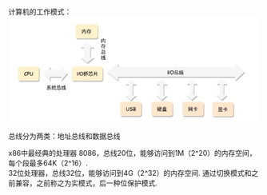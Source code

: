 计算机的工作模式：   
![Image text](https://github.com/Yongli-Lisa/Linux-Notes1/blob/e0635b7ceb06d4ff7aede6a73bbc21354ed6aaf8/Img/%E8%AE%A1%E7%AE%97%E6%9C%BA%E5%B7%A5%E4%BD%9C%E6%A8%A1%E5%BC%8F.JPG)
    
总线分为两类：地址总线和数据总线    
    
x86中最经典的处理器 8086，总线20位，能够访问到1M（2^20）的内存空间，每个段最多64K（2^16）.  
32位处理器，总线32位，能够访问到4G（2^32）的内存空间. 通过切换模式和之前兼容，之前称之为实模式，后一种位保护模式.  
